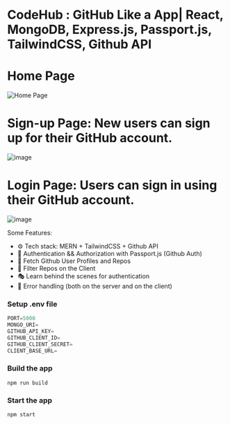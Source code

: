 # CodeHub : GitHub Like a App| React, MongoDB, Express.js, Passport.js, TailwindCSS, Github API

# Home Page 

![Home Page](https://github.com/gautamkumar1/CodeHUb/assets/91417015/91aaab48-436c-4523-9d11-34ca447f4801)

# Sign-up Page: New users can sign up for their GitHub account.

![image](https://github.com/gautamkumar1/CodeHUb/assets/91417015/25d3b75a-4e58-45d4-bba3-6df2476770eb)

# Login Page: Users can sign in using their GitHub account.

![image](https://github.com/gautamkumar1/CodeHUb/assets/91417015/670832c8-fd43-429c-b391-ababf243bf9b)


Some Features:

-   ⚙️ Tech stack: MERN + TailwindCSS + Github API
-   🔑 Authentication && Authorization with Passport.js (Github Auth)
-   👾 Fetch Github User Profiles and Repos
-   🚀 Filter Repos on the Client
-   🎭 Learn behind the scenes for authentication
-   🐛 Error handling (both on the server and on the client)


### Setup .env file

```js
PORT=5000
MONGO_URI=
GITHUB_API_KEY=
GITHUB_CLIENT_ID=
GITHUB_CLIENT_SECRET=
CLIENT_BASE_URL=
```

### Build the app

```shell
npm run build
```

### Start the app

```shell
npm start
```
